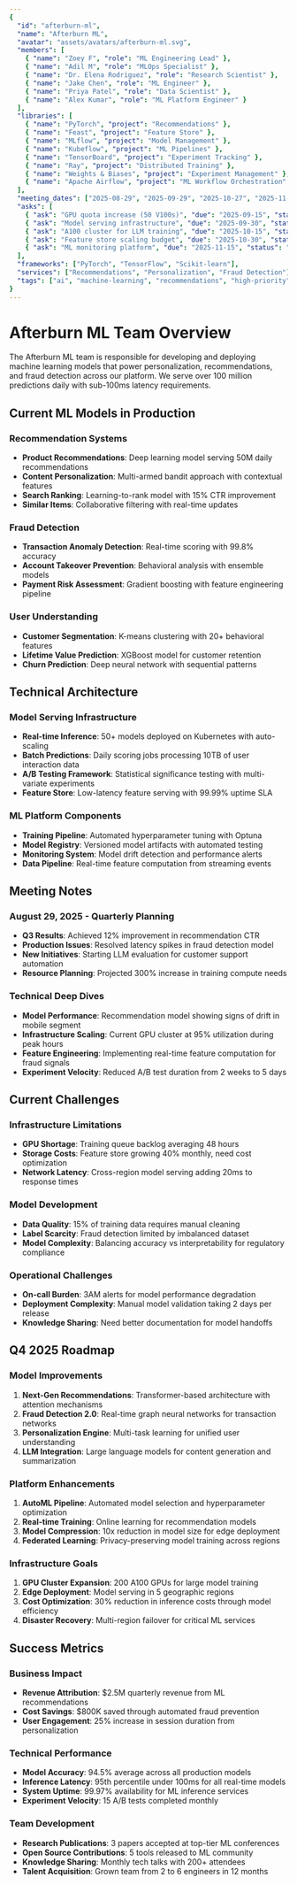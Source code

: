 ```yaml
---
{
  "id": "afterburn-ml",
  "name": "Afterburn ML",
  "avatar": "assets/avatars/afterburn-ml.svg",
  "members": [
    { "name": "Zoey F", "role": "ML Engineering Lead" },
    { "name": "Adil M", "role": "MLOps Specialist" },
    { "name": "Dr. Elena Rodriguez", "role": "Research Scientist" },
    { "name": "Jake Chen", "role": "ML Engineer" },
    { "name": "Priya Patel", "role": "Data Scientist" },
    { "name": "Alex Kumar", "role": "ML Platform Engineer" }
  ],
  "libraries": [
    { "name": "PyTorch", "project": "Recommendations" },
    { "name": "Feast", "project": "Feature Store" },
    { "name": "MLflow", "project": "Model Management" },
    { "name": "Kubeflow", "project": "ML Pipelines" },
    { "name": "TensorBoard", "project": "Experiment Tracking" },
    { "name": "Ray", "project": "Distributed Training" },
    { "name": "Weights & Biases", "project": "Experiment Management" },
    { "name": "Apache Airflow", "project": "ML Workflow Orchestration" }
  ],
  "meeting_dates": ["2025-08-29", "2025-09-29", "2025-10-27", "2025-11-24"],
  "asks": [
    { "ask": "GPU quota increase (50 V100s)", "due": "2025-09-15", "status": "under-review" },
    { "ask": "Model serving infrastructure", "due": "2025-09-30", "status": "proposed" },
    { "ask": "A100 cluster for LLM training", "due": "2025-10-15", "status": "planned" },
    { "ask": "Feature store scaling budget", "due": "2025-10-30", "status": "under-review" },
    { "ask": "ML monitoring platform", "due": "2025-11-15", "status": "proposed" }
  ],
  "frameworks": ["PyTorch", "TensorFlow", "Scikit-learn"],
  "services": ["Recommendations", "Personalization", "Fraud Detection"],
  "tags": ["ai", "machine-learning", "recommendations", "high-priority"]
}
---
```


# Afterburn ML Team Overview

The Afterburn ML team is responsible for developing and deploying machine learning models that power personalization, recommendations, and fraud detection across our platform. We serve over 100 million predictions daily with sub-100ms latency requirements.

## Current ML Models in Production

### Recommendation Systems
- **Product Recommendations**: Deep learning model serving 50M daily recommendations
- **Content Personalization**: Multi-armed bandit approach with contextual features  
- **Search Ranking**: Learning-to-rank model with 15% CTR improvement
- **Similar Items**: Collaborative filtering with real-time updates

### Fraud Detection
- **Transaction Anomaly Detection**: Real-time scoring with 99.8% accuracy
- **Account Takeover Prevention**: Behavioral analysis with ensemble models
- **Payment Risk Assessment**: Gradient boosting with feature engineering pipeline

### User Understanding
- **Customer Segmentation**: K-means clustering with 20+ behavioral features
- **Lifetime Value Prediction**: XGBoost model for customer retention
- **Churn Prediction**: Deep neural network with sequential patterns

## Technical Architecture

### Model Serving Infrastructure
- **Real-time Inference**: 50+ models deployed on Kubernetes with auto-scaling
- **Batch Predictions**: Daily scoring jobs processing 10TB of user interaction data
- **A/B Testing Framework**: Statistical significance testing with multi-variate experiments
- **Feature Store**: Low-latency feature serving with 99.99% uptime SLA

### ML Platform Components
- **Training Pipeline**: Automated hyperparameter tuning with Optuna
- **Model Registry**: Versioned model artifacts with automated testing
- **Monitoring System**: Model drift detection and performance alerts
- **Data Pipeline**: Real-time feature computation from streaming events

## Meeting Notes

### August 29, 2025 - Quarterly Planning
- **Q3 Results**: Achieved 12% improvement in recommendation CTR
- **Production Issues**: Resolved latency spikes in fraud detection model
- **New Initiatives**: Starting LLM evaluation for customer support automation
- **Resource Planning**: Projected 300% increase in training compute needs

### Technical Deep Dives
- **Model Performance**: Recommendation model showing signs of drift in mobile segment
- **Infrastructure Scaling**: Current GPU cluster at 95% utilization during peak hours
- **Feature Engineering**: Implementing real-time feature computation for fraud signals
- **Experiment Velocity**: Reduced A/B test duration from 2 weeks to 5 days

## Current Challenges

### Infrastructure Limitations
- **GPU Shortage**: Training queue backlog averaging 48 hours
- **Storage Costs**: Feature store growing 40% monthly, need cost optimization
- **Network Latency**: Cross-region model serving adding 20ms to response times

### Model Development
- **Data Quality**: 15% of training data requires manual cleaning
- **Label Scarcity**: Fraud detection limited by imbalanced dataset
- **Model Complexity**: Balancing accuracy vs interpretability for regulatory compliance

### Operational Challenges
- **On-call Burden**: 3AM alerts for model performance degradation
- **Deployment Complexity**: Manual model validation taking 2 days per release  
- **Knowledge Sharing**: Need better documentation for model handoffs

## Q4 2025 Roadmap

### Model Improvements
1. **Next-Gen Recommendations**: Transformer-based architecture with attention mechanisms
2. **Fraud Detection 2.0**: Real-time graph neural networks for transaction networks
3. **Personalization Engine**: Multi-task learning for unified user understanding
4. **LLM Integration**: Large language models for content generation and summarization

### Platform Enhancements
1. **AutoML Pipeline**: Automated model selection and hyperparameter optimization
2. **Real-time Training**: Online learning for recommendation models
3. **Model Compression**: 10x reduction in model size for edge deployment
4. **Federated Learning**: Privacy-preserving model training across regions

### Infrastructure Goals
1. **GPU Cluster Expansion**: 200 A100 GPUs for large model training
2. **Edge Deployment**: Model serving in 5 geographic regions
3. **Cost Optimization**: 30% reduction in inference costs through model efficiency
4. **Disaster Recovery**: Multi-region failover for critical ML services

## Success Metrics

### Business Impact
- **Revenue Attribution**: $2.5M quarterly revenue from ML recommendations
- **Cost Savings**: $800K saved through automated fraud prevention
- **User Engagement**: 25% increase in session duration from personalization

### Technical Performance
- **Model Accuracy**: 94.5% average across all production models
- **Inference Latency**: 95th percentile under 100ms for all real-time models
- **System Uptime**: 99.97% availability for ML inference services
- **Experiment Velocity**: 15 A/B tests completed monthly

### Team Development
- **Research Publications**: 3 papers accepted at top-tier ML conferences
- **Open Source Contributions**: 5 tools released to ML community
- **Knowledge Sharing**: Monthly tech talks with 200+ attendees
- **Talent Acquisition**: Grown team from 2 to 6 engineers in 12 months

